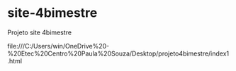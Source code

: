 # site-4bimestre
Projeto site 4bimestre

file:///C:/Users/win/OneDrive%20-%20Etec%20Centro%20Paula%20Souza/Desktop/projeto4bimestre/index1.html
